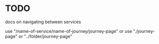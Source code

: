 # TODO

docs on navigating between services 

use "/name-of-service/name-of-journey/journey-page"
or
use "./journey-page" or "../folder/journey-page"